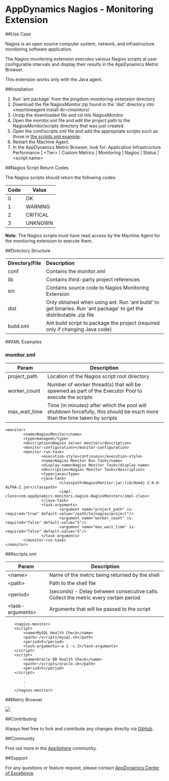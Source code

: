 # AppDynamics Nagios - Monitoring Extension

##Use Case

Nagios is an open source computer system, network, and infrastructure monitoring software application.

The Nagios monitoring extension executes various Nagios scripts at user configurable intervals and display their results in the AppDynamics Metric Browser.

This extension works only with the Java agent.

##Installation
1. Run 'ant package' from the pingdom-monitoring-extension directory
2. Download the file NagiosMonitor.zip found in the 'dist' directory into \<machineagent install dir\>/monitors/
3. Unzip the downloaded file and cd into NagiosMonitor
4. Open the monitor.xml file and edit the project path to the NagiosMonitor/scripts directory that was just created.
5. Open the conf/scripts.xml file and add the appropriate scripts such as those in [the scripts.xml example](https://github.com/Appdynamics/nagios-monitoring-extension/blob/master/README.md#scriptsxml).
6. Restart the Machine Agent.
7. In the AppDynamics Metric Browser, look for: Application Infrastructure Performance  | \<Tier\> | Custom Metrics | Monitoring | Nagios | Status | \<script name\>

##Nagios Script Return Codes

The Nagios scripts should return the following codes:

| Code | Value |
| --- | --- |
| 0 | OK |
| 1 | WARNING |
| 2 | CRITICAL |
| 3 | UNKNOWN |

**Note**: The Nagios scripts must have read access by the Machine Agent for the monitoring extension to execute them.

##Directory Structure

<table><tbody>
<tr>
<th align="left"> Directory/File </th>
<th align="left"> Description </th>
</tr>
<tr>
<td class='confluenceTd'> conf </td>
<td class='confluenceTd'> Contains the monitor.xml </td>
</tr>
<tr>
<td class='confluenceTd'> lib </td>
<td class='confluenceTd'> Contains third-party project references </td>
</tr>
<tr>
<td class='confluenceTd'> src </td>
<td class='confluenceTd'> Contains source code to Nagios Monitoring Extension </td>
</tr>
<tr>
<td class='confluenceTd'> dist </td>
<td class='confluenceTd'> Only obtained when using ant. Run 'ant build' to get binaries. Run 'ant package' to get the distributable .zip file </td>
</tr>
<tr>
<td class='confluenceTd'> build.xml </td>
<td class='confluenceTd'> Ant build script to package the project (required only if changing Java code) </td>
</tr>
</tbody>
</table>

##XML Examples

###  monitor.xml


| Param | Description |
| ----- | ----- |
| project\_path | Location of the Nagios script root directory |
| worker\_count | Number of worker thread(s) that will be spawned as part of the Executor Pool to execute the scripts |
| max\_wait\_time | Time (in minutes) after which the pool will shutdown forcefully, this should be much more than the time taken by scripts |

~~~~
<monitor>
        <name>NagiosMonitor</name>
        <type>managed</type>
        <description>Nagios server monitor</description>
        <monitor-configuration></monitor-configuration>
        <monitor-run-task>
                <execution-style>continuous</execution-style>
                <name>Nagios Monitor Run Task</name>
                <display-name>Nagios Monitor Task</display-name>
                <description>Nagios Monitor Task</description>
                <type>java</type>
                <java-task>
                        <classpath>NagiosMonitor.jar;lib/dom4j-2.0.0-ALPHA-2.jar</classpath>
                        <impl-class>com.appdynamics.monitors.nagios.NagiosMonitor</impl-class>
                </java-task>
                <task-arguments>
                        <argument name="project_path" is-required="true" default-value="/path/to/nagios/project"/>
                        <argument name="worker_count" is-required="false" default-value="5"/>
                        <argument name="max_wait_time" is-required="false" default-value="5"/>
                </task-arguments>
        </monitor-run-task>
</monitor>
~~~~

###scripts.xml

| Param | Description |
| ---- | ---- |
| \<name\> | Name of the metric being returned by the shell |
| \<path\>  | Path to the shell file |
| \<period\>  | (seconds) - Delay between consecutive  calls. Collect the metric every certain period |
| \<task-arguments\> | Arguments that will be passed to the script |


~~~~
    <nagios-monitor>
	<script>
	    <name>MySQL Health Check</name>
	    <path>~/scripts/mysql.sh</path>
	    <period>5</period>
	    <task-arguments>-w 1 -c 2</task-arguments>
	</script>
	<script>
	    <name>Oracle DB Health Check</name>
	    <path>~/scripts/oracle.sh</path>
	    <period>5</period>
	</script>
	    .
	    .
	    .
    </nagios-monitor>
~~~~

##Metric Browser


![](http://appsphere.appdynamics.com/t5/image/serverpage/image-id/59i17B26F44069944E8/image-size/original?v=mpbl-1&px=-1)




##Contributing

Always feel free to fork and contribute any changes directly via [GitHub](https://github.com/Appdynamics/nagios-monitoring-extension).

##Community

Find out more in the [AppSphere](http://appsphere.appdynamics.com/t5/Extensions/Nagios-Monitoring-Extension/idi-p/833) community.

##Support

For any questions or feature request, please contact [AppDynamics Center of Excellence](mailto:ace-request@appdynamics.com).
